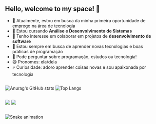 ## Hello, welcome to my space! 👋

- 🔭 Atualmente, estou em busca da minha primeira oportunidade de emprego na área de tecnologia 
- 🌱 Estou cursando **Análise e Desenvolvimento de Sistemas**  
- 👯 Tenho interesse em colaborar em projetos de **desenvolvimento de software**  
- 🤔 Estou sempre em busca de aprender novas tecnologias e boas práticas de programação  
- 💬 Pode perguntar sobre programação, estudos ou tecnologia!  
- 😄 Pronomes: ela/dela  
- ⚡ Curiosidade: adoro aprender coisas novas e sou apaixonada por tecnologia  

##

![Anurag's GitHub stats](https://github-readme-stats.vercel.app/api?username=taisfonsec&show_icons=true&theme=tokyonight)
![Top Langs](https://github-readme-stats.vercel.app/api/top-langs/?username=taisfonsec&layout=compact&theme=tokyonight)

##
 
<div> 
  <a href="mailto:tais.fonsec3@gmail.com"><img src="https://img.shields.io/badge/-Gmail-%23333?style=for-the-badge&logo=gmail&logoColor=white" target="_blank"></a>
  <a href="https://www.linkedin.com/in/taís-fonseca-b93bb8260" target="_blank"><img src="https://img.shields.io/badge/-LinkedIn-%230077B5?style=for-the-badge&logo=linkedin&logoColor=white" target="_blank"></a> 
  
</div>

##

![Snake animation](https://github.com/taisfonsec.git)
